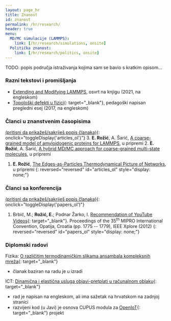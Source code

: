 ```yaml
---
layout: page_hr
title: Znanost
id: znanost
permalink: /hr/research/
header: true
menu:
  MD/MC simulacije (LAMMPS):
    link: [/hr/research/simulations, onsite]
  Politička znanost:
    link: [/hr/research/politics, onsite]
---
```

<script src="/scripts/toggleDisplay.js"></script>

TODO: popis područja istraživanja kojima sam se bavio s kratkim opisom...

### Razni tekstovi i promišljanja
- [Extending and Modifying LAMMPS](/en/research/LAMMPS_book_review.html), osvrt na knjigu (2021, na engleskom)
- [Topološki defekti u fizici](/files/Topological_Defects_in_Physics.pdf){: target="_blank"}, pedagoški napisan pregledni esej (2017, na engleskom)

### Članci u znanstvenim časopisima
[(pritisni da prikažeš/sakriješ popis članaka)](#){: onclick="toggleDisplay('articles_ol')"}
3. **E. Rožić**, A. Šarić, [A coarse-grained model of amyloidogenic proteins for LAMMPS](#), u pripremi
2. **E. Rožić**, A. Šarić, [A hybrid MD/MC approach for coarse-grained multi-state molecules](#), u pripremi
1. **E. Rožić**, [The Edges-as-Particles Thermodynamical Picture of Networks](#), u pripremi
{: reversed="reversed" id="articles_ol" style="display: none;"}

### Članci sa konferencija
[(pritisni da prikažeš/sakriješ popis članaka)](#){: onclick="toggleDisplay('papers_ol')"}
1. Brbić, M.; **Rožić, E.**; Podnar Žarko, I. [Recommendation of YouTube Videos](/files/Recommendation_of_YouTube_videos.pdf){: target="_blank"}. Proceedings of the 35<sup>th</sup> MIPRO International Convention, Opatija, Croatia (pp. 1775 -- 1779), IEEE Xplore (2012)
{: reversed="reversed" id="papers_ol" style="display: none;"}

### Diplomski radovi

Fizika: [O različitim termodinamičkim slikama ansambala kompleksnih mreža](/files/Eugen_Rozic_MSc_thesis_Physics.pdf){: target="_blank"}
- članak baziran na radu je u izradi

ICT: [Dinamična i elastična usluga objavi-pretplati u računalnom oblaku](/files/Eugen_Rozic_MSc_thesis_ICT.pdf){: target="_blank"}
- rad je napisan na engleskom, ali ima sažetak na hrvatskom na zadnjoj stranici
- razvijeni kod (u Javi) je osnova CUPUS modula za [OpenIoT](https://github.com/OpenIotOrg/openiot/tree/develop/modules/CUPUS){: target="_blank"} projekt
